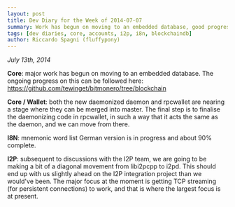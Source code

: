 ```yaml
---
layout: post
title: Dev Diary for the Week of 2014-07-07
summary: Work has begun on moving to an embedded database, good progress on daemonize, moving focus from i2pcpp to i2pd
tags: [dev diaries, core, accounts, i2p, i8n, blockchaindb]
author: Riccardo Spagni (fluffypony)
---
```


*July 13th, 2014*

**Core**: major work has begun on moving to an embedded database. The ongoing progress on this can be followed here: https://github.com/tewinget/bitmonero/tree/blockchain

**Core / Wallet**: both the new daemonized daemon and rpcwallet are nearing a stage where they can be merged into master. The final step is to finalise the daemonizing code in rpcwallet, in such a way that it acts the same as the daemon, and we can move from there.

**I8N**: mnemonic word list German version is in progress and about 90% complete.

**I2P**: subsequent to discussions with the I2P team, we are going to be making a bit of a diagonal movement from libi2pcpp to i2pd. This should end up with us slightly ahead on the I2P integration project than we would've been. The major focus at the moment is getting TCP streaming (for persistent connections) to work, and that is where the largest focus is at present.
